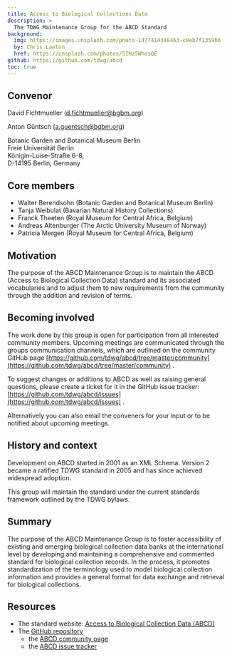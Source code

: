 ```yaml
---
title: Access to Biological Collections Data
description: >
  The TDWG Maintenance Group for the ABCD Standard
background:
  img: https://images.unsplash.com/photo-1477414348463-c0eb7f1359b6
  by: Chris Lawton
  href: https://unsplash.com/photos/5IHz5WhosQE
github: https://github.com/tdwg/abcd
toc: true
---
```


## **Convenor**

David Fichtmueller
([d.fichtmueller@bgbm.org](mailto:d.fichtmueller@bgbm.org))

Anton Güntsch
([a.guentsch@bgbm.org](mailto:a.guentsch@bgbm.org))

Botanic Garden and Botanical Museum Berlin\
Freie Universität Berlin\
Königin-Luise-Straße 6-8,\
D-14195 Berlin, Germany

## **Core members**
-   Walter Berendsohn (Botanic Garden and Botanical Museum Berlin)
-   Tanja Weibulat (Bavarian Natural History Collections)
-   Franck Theeten (Royal Museum for Central Africa, Belgium)
-   Andreas Altenburger (The Arctic University Museum of Norway)
-   Patricia Mergen (Royal Museum for Central Africa, Belgium)

## **Motivation**

The purpose of the ABCD Maintenance Group is to maintain the ABCD
(Access to Biological Collection Data) standard and its associated
vocabularies and to adjust them to new requirements from the community
through the addition and revision of terms.

## **Becoming involved**

The work done by this group is open for participation from all
interested community members. Upcoming meetings are communicated through
the groups communication channels, which are outlined on the community
GitHub page
[https://github.com/tdwg/abcd/tree/master/community](https://github.com/tdwg/abcd/tree/master/community)
.

To suggest changes or additions to ABCD as well as raising general
questions, please create a ticket for it in the GitHub issue tracker:
[https://github.com/tdwg/abcd/issues](https://github.com/tdwg/abcd/issues)
.

Alternatively you can also email the conveners for your input or to be
notified about upcoming meetings.

## **History and context**

Development on ABCD started in 2001 as an XML Schema. Version 2 became a
ratified TDWG standard in 2005 and has since achieved widespread
adoption.

This group will maintain the standard under the current standards
framework outlined by the TDWG bylaws.

## **Summary**

The purpose of the ABCD Maintenance Group is to foster accessibility of
existing and emerging biological collection data banks at the
international level by developing and maintaining a comprehensive and
commented standard for biological collection records. In the process, it
promotes standardization of the terminology used to model biological
collection information and provides a general format for data exchange
and retrieval for biological collections.

## **Resources**

-   The standard website: [Access to Biological Collection Data (ABCD)](https://abcd.tdwg.org/)
-   The [GitHub repository](https://github.com/tdwg/abcd)
    -   the [ABCD community page](https://github.com/tdwg/abcd/tree/master/community)
    -   the [ABCD issue tracker](https://github.com/tdwg/abcd/issues)
